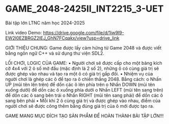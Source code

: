 # GAME_2048-2425II_INT2215_3-UET

Bài tập lớn LTNC năm học 2024-2025

Link video Demo: https://drive.google.com/file/d/1iw9l9-EW2I0EZBRGZ2IEJ_GhN7FCqakx/view?usp=drive_link

GIỚI THIỆU CHUNG: 
Game được lấy cảm hứng từ Game 2048 và được viết bằng ngôn ngữ C++ và sử dụng thư viện SDL2.

LỐI CHƠI, LOGIC CỦA GAME:
• Người chơi sẽ được cấp cho một bảng kích cỡ 4x4 với 2 ô số mở đầu (mặc định là 2 số 2), những ô có cùng giá trị sẽ được ghép vào nhau và tạo ra một ô có giá trị gấp đôi. 
• Nhiệm vụ của người chơi là ghép các ô để tạo ra ô chiến thắng 2048. Bằng cách:
    o Nhấn UP (mũi tên lên trên) để dồn các ô lên phía trên
    o Nhấn DOWN (mũi tên xuống dưới) để dồn các ô xuống phía dưới
    o Nhấn LEFT (mũi tên sang trên) để dồn các ô sang bên trái
    o Nhấn RIGHT (mũi tên sang phải) để dồn các ô sang bên phải
• Mỗi khi 2 ô cùng giá trị và được ghép vào nhau, điểm của người chơi sẽ được công thêm bằng đúng giá trị của ô mới được tạo ra. 

GAME MANG MỤC ĐÍCH TẠO SẢN PHẨM ĐỂ HOÀN THÀNH BÀI TẬP LỚN!!! 

